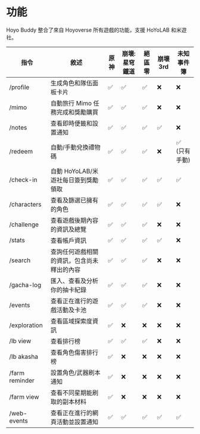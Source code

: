 # 功能

Hoyo Buddy 整合了來自 Hoyoverse 所有遊戲的功能，支援 HoYoLAB 和米遊社。

| 指令 | 敘述 | 原神 | 崩壞: 星穹鐵道 | 絕區零 | 崩壞 3rd | 未知事件簿 |
|---|---|---|---|---|---|---|
| /profile | 生成角色和隊伍面板卡片 | ✅ | ✅ | ✅ | ❌ | ❌ |
| /mimo | 自動旅行 Mimo 任務完成和獎勵購買 | ✅ | ✅ | ✅ | ❌ | ❌ |
| /notes | 查看即時便籤和設置通知 | ✅ | ✅ | ✅ | ✅ | ❌ |
| /redeem | 自動/手動兌換禮物碼 | ✅ | ✅ | ✅ | ❌ | ✅ (只有手動) |
| /check-in | 自動 HoYoLAB/米遊社每日簽到獎勵領取 | ✅ | ✅ | ✅ | ✅ | ✅ |
| /characters | 查看及篩選已擁有的角色  | ✅ | ✅ | ✅ | ✅ | ❌ |
| /challenge | 查看遊戲後期內容的資訊及總覽 | ✅ | ✅ | ✅ | ❌ | ❌ |
| /stats | 查看帳戶資訊  | ✅ | ✅ | ✅ | ✅ | ❌ |
| /search | 查詢任何遊戲相關的資訊，包含尚未釋出的內容 | ✅ | ✅ | ✅ | ❌ | ❌ |
| /gacha-log | 匯入、查看及分析你的抽卡紀錄 | ✅ | ✅ | ✅ | ❌ | ❌ |
| /events | 查看正在進行的遊戲活動及卡池 | ✅ | ✅ | ✅ | ❌ | ❌ |
| /exploration | 查看區域探索度資訊 | ✅ | ❌ | ❌ | ❌ | ❌ |
| /lb view | 查看排行榜 | ✅ | ✅ | ✅ | ❌ | ❌ |
| /lb akasha | 查看角色傷害排行榜 | ✅ | ❌ | ❌ | ❌ | ❌ |
| /farm reminder | 設置角色/武器刷本通知 | ✅ | ❌ | ❌ | ❌ | ❌ |
| /farm view | 查看不同星期能刷取的副本材料 | ✅ | ❌ | ❌ | ❌ | ❌ |
| /web-events | 查看正在進行的網頁活動並設置通知 | ✅ | ✅ | ✅ | ✅ | ✅ |
